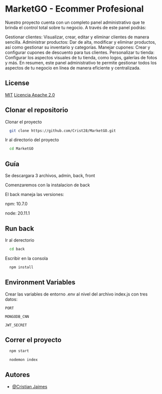 
# MarketGO - Ecommer Profesional

Nuestro proyecto cuenta con un completo panel administrativo que te brinda el control total sobre tu negocio. A través de este panel podrás:

Gestionar clientes: Visualizar, crear, editar y eliminar clientes de manera sencilla.
Administrar productos: Dar de alta, modificar y eliminar productos, así como gestionar su inventario y categorías.
Manejar cupones: Crear y configurar cupones de descuento para tus clientes.
Personalizar tu tienda: Configurar los aspectos visuales de tu tienda, como logos, galerías de fotos y más.
En resumen, este panel administrativo te permite gestionar todos los aspectos de tu negocio en línea de manera eficiente y centralizada.


## License

[MIT](https://choosealicense.com/licenses/mit/)
[Licencia Apache 2.0](https://www.apache.org/licenses/LICENSE-2.0)


## Clonar el repositorio

Clonar el proyecto

```bash
  git clone https://github.com/Crist28/MarketGO.git
```

Ir al directorio del proyecto

```bash
  cd MarketGO
```


## Guía

Se descargara 3 archivos, admin, back, front

Comenzaremos con la instalacion de back 

El back maneja las versiones:

npm: 10.7.0

node: 20.11.1



## Run back

Ir al derectorio

```bash
  cd back
```

Escribir en la consola

```bash
  npm install
```
## Environment Variables

Crear las variables de entorno .env al nivel del archivo index.js con tres datos: 

`PORT`

`MONGODB_CNN`

`JWT_SECRET`

## Correr el proyecto

```bash
  npm start
```

```bash
  nodemon index
```


## Autores

- [@Cristian Jaimes](https://github.com/Crist28)

